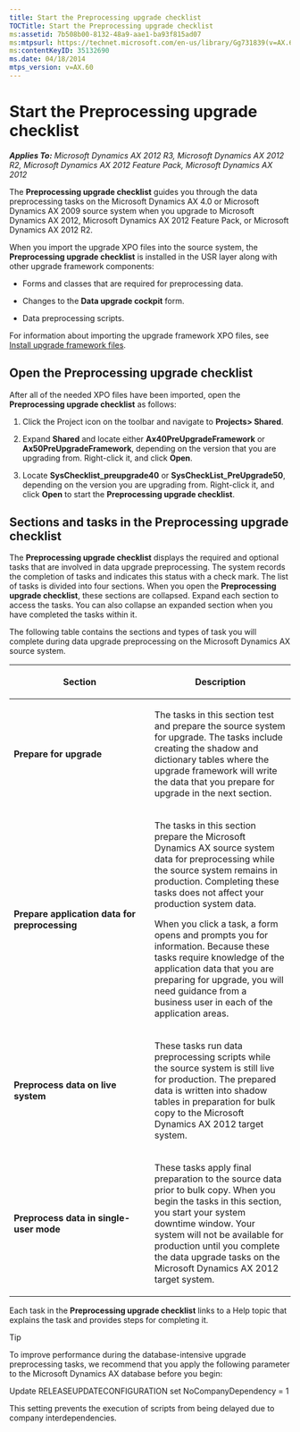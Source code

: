 ```yaml
---
title: Start the Preprocessing upgrade checklist
TOCTitle: Start the Preprocessing upgrade checklist
ms:assetid: 7b508b00-8132-48a9-aae1-ba93f815ad07
ms:mtpsurl: https://technet.microsoft.com/en-us/library/Gg731839(v=AX.60)
ms:contentKeyID: 35132690
ms.date: 04/18/2014
mtps_version: v=AX.60
---
```


# Start the Preprocessing upgrade checklist 


_**Applies To:** Microsoft Dynamics AX 2012 R3, Microsoft Dynamics AX 2012 R2, Microsoft Dynamics AX 2012 Feature Pack, Microsoft Dynamics AX 2012_

The **Preprocessing upgrade checklist** guides you through the data preprocessing tasks on the Microsoft Dynamics AX 4.0 or Microsoft Dynamics AX 2009 source system when you upgrade to Microsoft Dynamics AX 2012, Microsoft Dynamics AX 2012 Feature Pack, or Microsoft Dynamics AX 2012 R2.

When you import the upgrade XPO files into the source system, the **Preprocessing upgrade checklist** is installed in the USR layer along with other upgrade framework components:

  - Forms and classes that are required for preprocessing data.

  - Changes to the **Data upgrade cockpit** form.

  - Data preprocessing scripts.

For information about importing the upgrade framework XPO files, see [Install upgrade framework files](install-upgrade-framework-files.md).

## Open the Preprocessing upgrade checklist

After all of the needed XPO files have been imported, open the **Preprocessing upgrade checklist** as follows:

1.  Click the Project icon on the toolbar and navigate to **Projects\> Shared**.

2.  Expand **Shared** and locate either **Ax40PreUpgradeFramework** or **Ax50PreUpgradeFramework**, depending on the version that you are upgrading from. Right-click it, and click **Open**.

3.  Locate **SysChecklist\_preupgrade40** or **SysCheckList\_PreUpgrade50**, depending on the version you are upgrading from. Right-click it, and click **Open** to start the **Preprocessing upgrade checklist**.

## Sections and tasks in the Preprocessing upgrade checklist

The **Preprocessing upgrade checklist** displays the required and optional tasks that are involved in data upgrade preprocessing. The system records the completion of tasks and indicates this status with a check mark. The list of tasks is divided into four sections. When you open the **Preprocessing upgrade checklist**, these sections are collapsed. Expand each section to access the tasks. You can also collapse an expanded section when you have completed the tasks within it.

The following table contains the sections and types of task you will complete during data upgrade preprocessing on the Microsoft Dynamics AX source system.

<table>
<colgroup>
<col style="width: 50%" />
<col style="width: 50%" />
</colgroup>
<thead>
<tr class="header">
<th><p>Section</p></th>
<th><p>Description</p></th>
</tr>
</thead>
<tbody>
<tr class="odd">
<td><p><strong>Prepare for upgrade</strong></p></td>
<td><p>The tasks in this section test and prepare the source system for upgrade. The tasks include creating the shadow and dictionary tables where the upgrade framework will write the data that you prepare for upgrade in the next section.</p></td>
</tr>
<tr class="even">
<td><p><strong>Prepare application data for preprocessing</strong></p></td>
<td><p>The tasks in this section prepare the Microsoft Dynamics AX source system data for preprocessing while the source system remains in production. Completing these tasks does not affect your production system data.</p>
<p>When you click a task, a form opens and prompts you for information. Because these tasks require knowledge of the application data that you are preparing for upgrade, you will need guidance from a business user in each of the application areas.</p></td>
</tr>
<tr class="odd">
<td><p><strong>Preprocess data on live system</strong></p></td>
<td><p>These tasks run data preprocessing scripts while the source system is still live for production. The prepared data is written into shadow tables in preparation for bulk copy to the Microsoft Dynamics AX 2012 target system.</p></td>
</tr>
<tr class="even">
<td><p><strong>Preprocess data in single-user mode</strong></p></td>
<td><p>These tasks apply final preparation to the source data prior to bulk copy. When you begin the tasks in this section, you start your system downtime window. Your system will not be available for production until you complete the data upgrade tasks on the Microsoft Dynamics AX 2012 target system.</p></td>
</tr>
</tbody>
</table>


Each task in the **Preprocessing upgrade checklist** links to a Help topic that explains the task and provides steps for completing it.


> [!TIP]
> <P>To improve performance during the database-intensive upgrade preprocessing tasks, we recommend that you apply the following parameter to the Microsoft Dynamics AX database before you begin:</P>
> <P>Update RELEASEUPDATECONFIGURATION set NoCompanyDependency = 1</P>
> <P>This setting prevents the execution of scripts from being delayed due to company interdependencies.</P>


  


